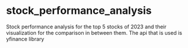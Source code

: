# stock_performance_analysis

Stock performance analysis for the top 5 stocks of 2023 and their visualization for the comparison in between them. The api that is used is yfinance library 

